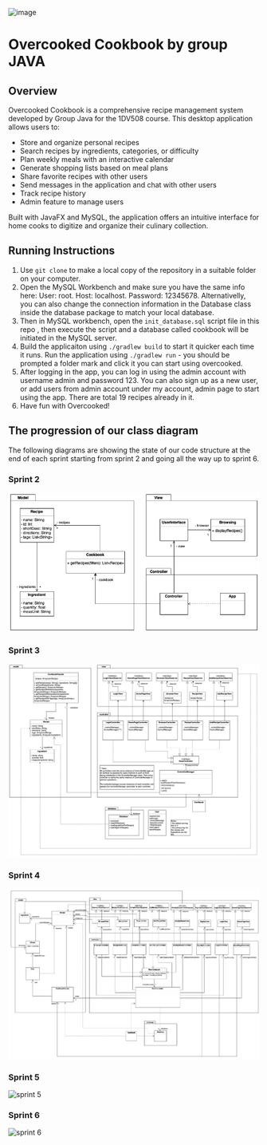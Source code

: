 ![image](https://github.com/user-attachments/assets/cf2a15af-8759-49ec-aafd-db9dbc8d9cb7)
# Overcooked Cookbook by group JAVA

## Overview

Overcooked Cookbook is a comprehensive recipe management system developed by Group Java for the 1DV508 course. This desktop application allows users to:

- Store and organize personal recipes
- Search recipes by ingredients, categories, or difficulty
- Plan weekly meals with an interactive calendar
- Generate shopping lists based on meal plans
- Share favorite recipes with other users
- Send messages in the application and chat with other users
- Track recipe history
- Admin feature to manage users

Built with JavaFX and MySQL, the application offers an intuitive interface for home cooks to digitize and organize their culinary collection.

## Running Instructions

1. Use `git clone` to make a local copy of the repository in a suitable folder on your computer.
2. Open the MySQL Workbench and make sure you have the same info here: User: root.  Host: localhost.  Password: 12345678. Alternativelly, you can also change the connection information in the Database class inside the database package to match your local database.
3. Then in MySQL workbench, open the `init_database.sql` script file in this repo , then execute the script and a database called cookbook will be initiated in the MySQL server.
4. Build the applicaiton using `./gradlew build` to start it quicker each time it runs. Run the application using `./gradlew run` - you should be prompted a folder mark and click it you can start using overcooked.
5. After logging in the app, you can log in using the admin account with username admin and password 123. You can also sign up as a new user, or add users from admin account under my account, admin page to start using the app. There are total 19 recipes already in it.
6. Have fun with Overcooked!

## The progression of our class diagram

The following diagrams are showing the state of our code structure at the end of each sprint starting from sprint 2 and going all the way up to sprint 6.

### Sprint 2

![sprint 2](img/ClassDiagram-sprint2.png)

### Sprint 3

![sprint 3](img/ClassDiagram-sprint3.png)

### Sprint 4

![sprint 4](img/ClassDiagram-sprint4.png)

### Sprint 5

![sprint 5](img/ClassDiagram-sprint5.png)

### Sprint 6

![sprint 6](img/ClassDiagram-sprint6.png)
